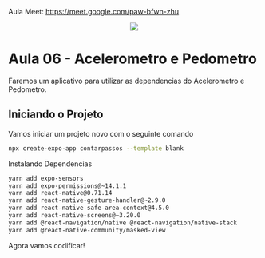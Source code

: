 Aula Meet: https://meet.google.com/paw-bfwn-zhu
<div align = center>
  <img src = "https://github.com/user-attachments/assets/7ac58188-a626-4b09-9af2-a989c2790169">
  

</div>  


# Aula 06 -  Acelerometro e Pedometro

Faremos um aplicativo para utilizar as dependencias do Acelerometro e Pedometro.

## Iniciando o Projeto

Vamos iniciar um projeto novo com o seguinte comando

```bash
npx create-expo-app contarpassos --template blank
```
Instalando Dependencias

```bash
yarn add expo-sensors
yarn add expo-permissions@~14.1.1 
yarn add react-native@0.71.14 
yarn add react-native-gesture-handler@~2.9.0 
yarn add react-native-safe-area-context@4.5.0 
yarn add react-native-screens@~3.20.0
yarn add @react-navigation/native @react-navigation/native-stack
yarn add @react-native-community/masked-view


```

Agora vamos codificar!




